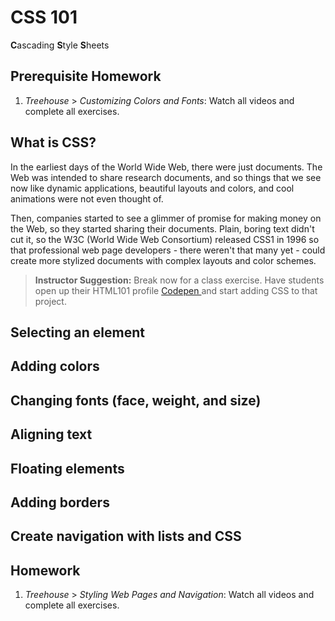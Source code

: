 # CSS 101

**C**ascading **S**tyle **S**heets

## Prerequisite Homework

1. *Treehouse* > *Customizing Colors and Fonts*: Watch all videos and complete all exercises.

## What is CSS?

In the earliest days of the World Wide Web, there were just documents. The Web was intended to share research documents, and so things that we see now like dynamic applications, beautiful layouts and colors, and cool animations were not even thought of.

Then, companies started to see a glimmer of promise for making money on the Web, so they started sharing their documents. Plain, boring text didn't cut it, so the W3C (World Wide Web Consortium) released CSS1 in 1996 so that professional web page developers - there weren't that many yet - could create more stylized documents with complex layouts and color schemes.

> **Instructor Suggestion:** 
> Break now for a class exercise. Have students open up their HTML101 profile [Codepen ](http://codepen.io/) and start adding CSS to that project.

## Selecting an element

## Adding colors

## Changing fonts (face, weight, and size)

## Aligning text

## Floating elements

## Adding borders

## Create navigation with lists and CSS

## Homework

1. *Treehouse* > *Styling Web Pages and Navigation*: Watch all videos and complete all exercises.
